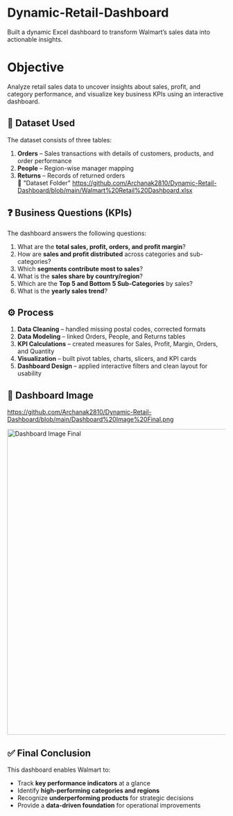 # Dynamic-Retail-Dashboard
Built a dynamic Excel dashboard to transform Walmart’s sales data into actionable insights.
# Objective
Analyze retail sales data to uncover insights about sales, profit, and category performance, and visualize key business KPIs using an interactive dashboard.
## 📂 Dataset Used  
The dataset consists of three tables:  
1. **Orders** – Sales transactions with details of customers, products, and order performance  
2. **People** – Region-wise manager mapping  
3. **Returns** – Records of returned orders  
📂 "Dataset Folder" https://github.com/Archanak2810/Dynamic-Retail-Dashboard/blob/main/Walmart%20Retail%20Dashboard.xlsx 
## ❓ Business Questions (KPIs)  
The dashboard answers the following questions:  
1. What are the **total sales, profit, orders, and profit margin**?  
2. How are **sales and profit distributed** across categories and sub-categories?  
3. Which **segments contribute most to sales**?  
4. What is the **sales share by country/region**?  
5. Which are the **Top 5 and Bottom 5 Sub-Categories** by sales?  
6. What is the **yearly sales trend**?  
## ⚙️ Process  
1. **Data Cleaning** – handled missing postal codes, corrected formats  
2. **Data Modeling** – linked Orders, People, and Returns tables  
3. **KPI Calculations** – created measures for Sales, Profit, Margin, Orders, and Quantity  
4. **Visualization** – built pivot tables, charts, slicers, and KPI cards  
5. **Dashboard Design** – applied interactive filters and clean layout for usability
   
## 📸 Dashboard Image 
https://github.com/Archanak2810/Dynamic-Retail-Dashboard/blob/main/Dashboard%20Image%20Final.png  

<img width="1209" height="705" alt="Dashboard Image Final" src="https://github.com/user-attachments/assets/03fcaab4-df7b-42c0-abc1-ce32a5d15509" />

## ✅ Final Conclusion  
This dashboard enables Walmart to:  
- Track **key performance indicators** at a glance  
- Identify **high-performing categories and regions**  
- Recognize **underperforming products** for strategic decisions  
- Provide a **data-driven foundation** for operational improvements  

